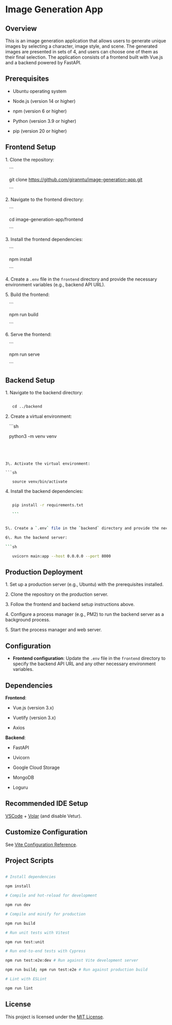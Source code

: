 # Image Generation App

## Overview

This is an image generation application that allows users to generate unique images by selecting a character, image style, and scene. The generated images are presented in sets of 4, and users can choose one of them as their final selection. The application consists of a frontend built with Vue.js and a backend powered by FastAPI.

## Prerequisites

- Ubuntu operating system

- Node.js (version 14 or higher)

- npm (version 6 or higher)

- Python (version 3.9 or higher)

- pip (version 20 or higher)

## Frontend Setup

1\. Clone the repository:

   ```

   git clone https://github.com/giranntu/image-generation-app.git

   ```

2\. Navigate to the frontend directory:

   ```

   cd image-generation-app/frontend

   ```

3\. Install the frontend dependencies:

   ```

   npm install

   ```

4\. Create a `.env` file in the `frontend` directory and provide the necessary environment variables (e.g., backend API URL).

5\. Build the frontend:

   ```

   npm run build

   ```

6\. Serve the frontend:

   ```

   npm run serve

   ```

## Backend Setup

1\. Navigate to the backend directory:

  ```sh

   cd ../backend

  ```


2\. Create a virtual environment:

   ```sh

   python3 -m venv venv

  ```
  



3\. Activate the virtual environment:

  ```sh

   source venv/bin/activate

  ```


4\. Install the backend dependencies:

  ```sh

   pip install -r requirements.txt

   ```


5\. Create a `.env` file in the `backend` directory and provide the necessary environment variables (e.g., MongoDB connection URL, Google Cloud Storage bucket name).

6\. Run the backend server:

  ```sh

   uvicorn main:app --host 0.0.0.0 --port 8000

```


## Production Deployment

1\. Set up a production server (e.g., Ubuntu) with the prerequisites installed.

2\. Clone the repository on the production server.

3\. Follow the frontend and backend setup instructions above.

4\. Configure a process manager (e.g., PM2) to run the backend server as a background process.

5\. Start the process manager and web server.

## Configuration

- **Frontend configuration**: Update the `.env` file in the `frontend` directory to specify the backend API URL and any other necessary environment variables.

## Dependencies

**Frontend**:

- Vue.js (version 3.x)

- Vuetify (version 3.x)

- Axios

**Backend**:

- FastAPI

- Uvicorn

- Google Cloud Storage

- MongoDB

- Loguru

## Recommended IDE Setup

[VSCode](https://code.visualstudio.com/) + [Volar](https://marketplace.visualstudio.com/items?itemName=Vue.volar) (and disable Vetur).

## Customize Configuration

See [Vite Configuration Reference](https://vitejs.dev/config/).

## Project Scripts

```sh

# Install dependencies

npm install

# Compile and hot-reload for development

npm run dev

# Compile and minify for production

npm run build

# Run unit tests with Vitest

npm run test:unit

# Run end-to-end tests with Cypress

npm run test:e2e:dev # Run against Vite development server

npm run build; npm run test:e2e # Run against production build

# Lint with ESLint

npm run lint

```

## License

This project is licensed under the [MIT License](LICENSE).

```
